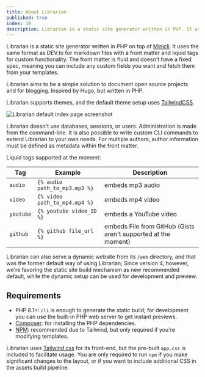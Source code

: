 ```yaml
---
title: About Librarian
published: true
index: 10
description: Librarian is a static site generator written in PHP. It uses the same format as DEV.to for markdown files with a front matter and liquid tags for custom functionality.
---
```


Librarian is a static site generator written in PHP on top of [Minicli](https://github.com/minicli/minicli). It uses the same format as DEV.to for markdown files with a front matter and liquid tags for custom functionality.
The front matter is fluid and doesn't have a fixed spec, meaning you can include any custom fields you want and fetch them from your templates.

Librarian aims to be a simple solution to document open source projects and for blogging. Inspired by Hugo, but written in PHP.

Librarian supports themes, and the default theme setup uses [TailwindCSS](https://tailwindcss.com/).

![Librarian default index page screenshot](https://librarianphp.dev/img/librarian_default_page.png)

Librarian doesn't use databases, sessions, or users. Administration is made from the command-line. It is also possible to write custom CLI commands to extend Librarian to your own needs.
For multiple authors, author information must be defined as metadata within the front matter.

Liquid tags supported at the moment:

| Tag | Example | Description |
|-----|---------|-------------|
| `audio` | `{% audio path_to_mp3.mp3 %}` | embeds mp3 audio |
| `video` | `{% video path_to_mp4.mp4 %}` | embeds mp4 video |
| `youtube` | `{% youtube video_ID %}` | embeds a YouTube video |
| `github` | `{% github file_url %}` | embeds File from GitHub (Gists aren't supported at the moment) |

Librarian can also serve a dynamic website from its `/web` directory, and that was the former default way of using Librarian; Since version 4, however, we're favoring the static site build mechanism as new recommended default, while the dynamic setup can be used for development and preview. 

## Requirements

- PHP 8.1+: `cli` is enough to generate the static build; for development you can use the built-in PHP web server to get instant previews.
- [Composer](https://getcomposer.org): for installing the PHP dependencies.
- [NPM](https://docs.npmjs.com/cli/v7): recommended due to Tailwind, but only required if you're modifying templates.

Librarian uses [Tailwind css](https://tailwindcss.com/docs) for its front-end, but the pre-built `app.css` is included to facilitate usage.
You are only required to run `npm` if you make significant changes to the layout, or if you want to include additional CSS in the assets build pipeline.


